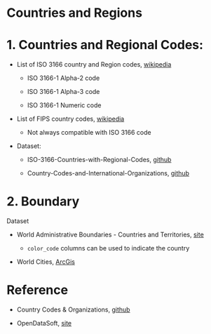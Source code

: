 # Countries and Regions

# 1. Countries and Regional Codes:

- List of ISO 3166 country and Region codes, [wikipedia](https://en.wikipedia.org/wiki/List_of_ISO_3166_country_codes)

	- ISO 3166-1 Alpha-2 code

	- ISO 3166-1 Alpha-3 code

	- ISO 3166-1 Numeric code

- List of FIPS country codes, [wikipedia](https://en.wikipedia.org/wiki/List_of_FIPS_country_codes)

	- Not always compatible with ISO 3166 code

- Dataset:

	- ISO-3166-Countries-with-Regional-Codes, [github](https://github.com/lukes/ISO-3166-Countries-with-Regional-Codes/tree/master)

	- Country-Codes-and-International-Organizations, [github](https://github.com/dieghernan/Country-Codes-and-International-Organizations)

# 2. Boundary

Dataset

- World Administrative Boundaries - Countries and Territories, [site](https://public.opendatasoft.com/explore/dataset/world-administrative-boundaries/export/)

	- `color_code` columns can be used to indicate the country

- World Cities, [ArcGis](https://hub.arcgis.com/datasets/schools-BE::world-cities/)

# Reference

- Country Codes & Organizations, [github](https://dieghernan.github.io/projects/Country-Codes-and-International-Organizations/)

- OpenDataSoft, [site](https://public.opendatasoft.com/explore/dataset/world-administrative-boundaries/export/)